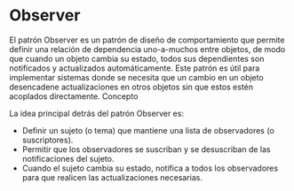 # Observer

El patrón Observer es un patrón de diseño de comportamiento que permite definir una relación de dependencia uno-a-muchos entre objetos, de modo que cuando un objeto cambia 
su estado, todos sus dependientes son notificados y actualizados automáticamente. Este patrón es útil para implementar sistemas donde se necesita que un cambio en un 
objeto desencadene actualizaciones en otros objetos sin que estos estén acoplados directamente.
Concepto

La idea principal detrás del patrón Observer es:

  - Definir un sujeto (o tema) que mantiene una lista de observadores (o suscriptores).
  - Permitir que los observadores se suscriban y se desuscriban de las notificaciones del sujeto.
  - Cuando el sujeto cambia su estado, notifica a todos los observadores para que realicen las actualizaciones necesarias.